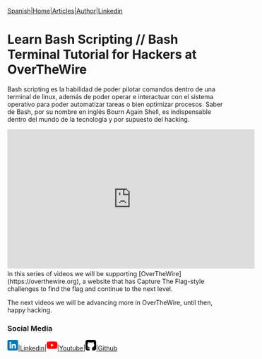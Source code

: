 [Spanish](https://emersontech.github.io/index.html)|[Home](https://emersontech.github.io/en/index.html)|[Articles](https://emersontech.github.io/en/nav/page1.html)|[Author](https://emersontech.github.io/en/nav/about.html)|[Linkedin](https://www.linkedin.com/in/emersontech/)

# Learn Bash Scripting // Bash Terminal Tutorial for Hackers at OverTheWire

Bash scripting es la habilidad de poder pilotar comandos dentro de una terminal de linux, además de poder operar e interactuar con el sistema operativo para poder automatizar tareas o bien optimizar procesos. Saber de Bash, por su nombre en inglés Bourn Again Shell, es indispensable dentro del mundo de la tecnología y por supuesto del hacking.

<iframe width="560" height="315" src="https://www.youtube.com/embed/MvH2PcfRVPA" title="YouTube video player" frameborder="0" allow="accelerometer; autoplay; clipboard-write; encrypted-media; gyroscope; picture-in-picture" allowfullscreen></iframe>
In this series of videos we will be supporting [OverTheWire](https://overthewire.org), a website that has Capture The Flag-style challenges to find the flag and continue to the next level.

The next videos we will be advancing more in OverTheWire, until then, happy hacking.

### Social Media

![img](/img/linkedin.png)|[Linkedin](https://www.linkedin.com/in/emersontech/)|![img](/img/youtube.png)|[Youtube](https://www.youtube.com/channel/UChNTj2xNpEQiliMv-IJbWvQ)|![img](/img/github.png)|[Github](https://github.com/emersontech)

